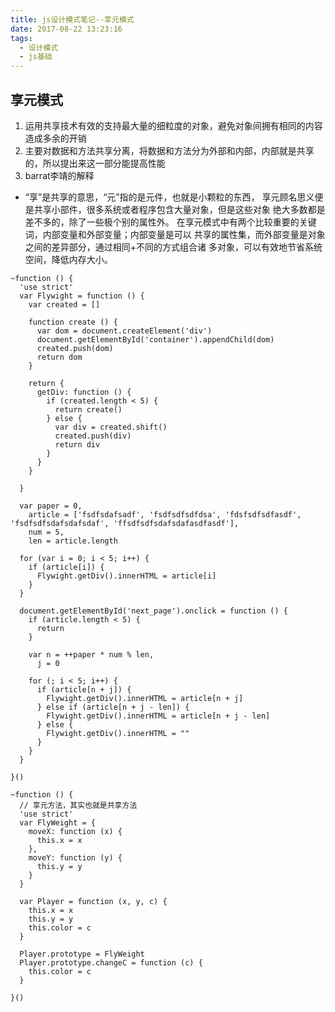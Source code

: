 ```yaml
---
title: js设计模式笔记--享元模式
date: 2017-08-22 13:23:16
tags:
  - 设计模式
  - js基础
---
```


## 享元模式
1. 运用共享技术有效的支持最大量的细粒度的对象，避免对象间拥有相同的内容造成多余的开销
2. 主要对数据和方法共享分离，将数据和方法分为外部和内部，内部就是共享的，所以提出来这一部分能提高性能
3. barrat李靖的解释
  * “享”是共享的意思，“元”指的是元件，也就是小颗粒的东西，
     享元顾名思义便是共享小部件，很多系统或者程序包含大量对象，但是这些对象
     绝大多数都是差不多的，除了一些极个别的属性外。
     在享元模式中有两个比较重要的关键词，内部变量和外部变量；内部变量是可以
     共享的属性集，而外部变量是对象之间的差异部分，通过相同+不同的方式组合诸
     多对象，可以有效地节省系统空间，降低内存大小。

<!-- more -->

```flow js
~function () {
  'use strict'
  var Flywight = function () {
    var created = []

    function create () {
      var dom = document.createElement('div')
      document.getElementById('container').appendChild(dom)
      created.push(dom)
      return dom
    }

    return {
      getDiv: function () {
        if (created.length < 5) {
          return create()
        } else {
          var div = created.shift()
          created.push(div)
          return div
        }
      }
    }

  }

  var paper = 0,
    article = ['fsdfsdafsadf', 'fsdfsdfsdfdsa', 'fdsfsdfsdfasdf', 'fsdfsdfsdafsdafsdaf', 'ffsdfsdfsdafsdafasdfasdf'],
    num = 5,
    len = article.length

  for (var i = 0; i < 5; i++) {
    if (article[i]) {
      Flywight.getDiv().innerHTML = article[i]
    }
  }

  document.getElementById('next_page').onclick = function () {
    if (article.length < 5) {
      return
    }

    var n = ++paper * num % len,
      j = 0

    for (; i < 5; i++) {
      if (article[n + j]) {
        Flywight.getDiv().innerHTML = article[n + j]
      } else if (article[n + j - len]) {
        Flywight.getDiv().innerHTML = article[n + j - len]
      } else {
        Flywight.getDiv().innerHTML = ""
      }
    }
  }

}()

~function () {
  // 享元方法，其实也就是共享方法
  'use strict'
  var FlyWeight = {
    moveX: function (x) {
      this.x = x
    },
    moveY: function (y) {
      this.y = y
    }
  }

  var Player = function (x, y, c) {
    this.x = x
    this.y = y
    this.color = c
  }

  Player.prototype = FlyWeight
  Player.prototype.changeC = function (c) {
    this.color = c
  }

}()
```
